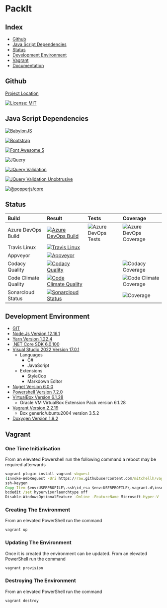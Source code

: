 # PackIt

## Index

- [Github](#github)
- [Java Script Dependencies](#java-script-dependencies)
- [Status](#status)
- [Development Environment](#development-environment)
- [Vagrant](#vagrant)
- [Documentation](./docs/DOXYGENHOME.md)

<a name="github"></a>

## Github

[Project Location](https://github.com/SimplyCodeUK/packer-strategy)

[![License: MIT](https://img.shields.io/badge/License-MIT-green.svg)](./LICENSE.md)

<a name="java-script-dependencies"></a>

## Java Script Dependencies

[![BabylonJS](https://img.shields.io/badge/BabylonJS-v5.0.0-green.svg)](https://www.jsdelivr.com/package/npm/babylonjs)

[![Bootstrap](https://img.shields.io/badge/Bootstrap-v5.1.3-green.svg)](https://www.jsdelivr.com/package/npm/bootstrap)

[![Font Awesome 5](https://img.shields.io/badge/FontAwesome-v5.4.1-green.svg)](https://www.jsdelivr.com/package/npm/font-awesome-5-css)

[![JQuery](https://img.shields.io/badge/JQuery-v3.6.0-green.svg)](https://www.jsdelivr.com/package/npm/jquery)

[![JQuery Validation](https://img.shields.io/badge/JQueryValidation-v1.19.3-green.svg)](https://www.jsdelivr.com/package/npm/jquery-validation)

[![JQuery Validation Unobtrusive](https://img.shields.io/badge/JQueryValidationUnobtrusive-v3.2.12-green.svg)](https://www.jsdelivr.com/package/npm/jquery-validation-unobtrusive)

[![@popperjs/core](https://img.shields.io/badge/@PopperJsCore-v2.10.2-green.svg)](https://www.jsdelivr.com/package/npm/@popperjs/core)

<a name="status"></a>

## Status

| Build                 | Result | Tests | Coverage |
| :----                 | :----- | :---- | :------- |
| Azure DevOps Build    | [![Azure DevOps Build](https://simplycodeuk.visualstudio.com/_apis/public/build/definitions/e0e00fa3-b395-4320-937a-56af7d655cc5/1/badge)](https://simplycodeuk.visualstudio.com/packer-strategy/_build/index?context=mine&path=%5C&definitionId=1&_a=completed) | ![Azure DevOps Tests](https://img.shields.io/azure-devops/tests/simplycodeuk/packer-strategy/1) | ![Azure DevOps Coverage](https://img.shields.io/azure-devops/coverage/simplycodeuk/packer-strategy/1) |
| Travis Linux          | [![Travis Linux](https://app.travis-ci.com/SimplyCodeUK/packer-strategy.svg)](https://app.travis-ci.com/SimplyCodeUK/packer-strategy) | | |
| Appveyor              | [![Appveyor](https://ci.appveyor.com/api/projects/status/h2ii287cd49liemf?svg=true)](https://ci.appveyor.com/project/louisnayegon/packer-strategy) | | |
| Codacy Quality        | [![Codacy Quality](https://api.codacy.com/project/badge/Grade/d7a5a9f269a744d38dcda165f328517a)](https://app.codacy.com/manual/SimplyCodeUK/packer-strategy/dashboard) | | ![Codacy Coverage](https://app.codacy.com/project/badge/Coverage/d7a5a9f269a744d38dcda165f328517a) |
| Code Climate Quality  | [![Code Climate Quality](https://api.codeclimate.com/v1/badges/429a3e46a3799c29b0b0/maintainability)](https://codeclimate.com/github/SimplyCodeUK/packer-strategy) | | ![Code Climate Coverage](https://img.shields.io/codeclimate/coverage/SimplyCodeUK/packer-strategy) |
| Sonarcloud Status     | [![Sonarcloud Status](https://sonarcloud.io/api/project_badges/measure?project=SimplyCodeUK_packer-strategy&metric=alert_status)](https://sonarcloud.io/dashboard?id=SimplyCodeUK_packer-strategy) | | ![Coverage](https://sonarcloud.io/api/project_badges/measure?project=SimplyCodeUK_packer-strategy&metric=coverage) |

<a name="development-environment"></a>

## Development Environment

- [GIT](https://git-scm.com/)
- [Node.Js Version 12.16.1](https://nodejs.org/)
- [Yarn Version 1.22.4](https://yarnpkg.com/)
- [.NET Core SDK 6.0.100](https://dotnet.microsoft.com/)
- [Visual Studio 2022 Version 17.0.1](https://www.visualstudio.com/)
  - Languages
    - C#
    - JavaScript
  - Extensions
    - StyleCop
    - Markdown Editor
- [Nuget Version 6.0.0](https://www.nuget.org/)
- [Powershell Version 7.2.0](https://docs.microsoft.com/en-us/powershell/)
- [VirtualBox Version 6.1.28](https://www.virtualbox.org/)
  - Oracle VM VirtualBox Extension Pack version 6.1.28
- [Vagrant Version 2.2.19](https://www.vagrantup.com/)
  - Box generic/ubuntu2004 version 3.5.2
- [Doxygen Version 1.9.2](https://www.doxygen.nl/)

<a name="vagrant"></a>

## Vagrant

<a name="one-time-initialisation"></a>

### One Time Initialisation

From an elevated Powershell run the following command a reboot may be required
afterwards

```cmd
vagrant plugin install vagrant-vbguest
(Invoke-WebRequest -Uri https://raw.githubusercontent.com/mitchellh/vagrant/master/keys/vagrant.pub -UseBasicParsing).Content > "$env:USERPROFILE\.ssh/authorized_keys"
ssh-keygen
Copy-Item $env:USERPROFILE\.ssh\id_rsa $env:USERPROFILE\.vagrant.d\insecure_private_key -Force
bcdedit /set hypervisorlaunchtype off
Disable-WindowsOptionalFeature -Online -FeatureName Microsoft-Hyper-V
```

<a name="creating-the-environment"></a>

### Creating The Environment

From an elevated PowerShell run the command

```cmd
vagrant up
```

<a name="updating-the-environment"></a>

### Updating The Environment

Once it is created the environment can be updated.
From an elevated PowerShell run the command

```cmd
vagrant provision
```

<a name="destroying-the-environment"></a>

### Destroying The Environment

From an elevated PowerShell run the command

```cmd
vagrant destroy
```
